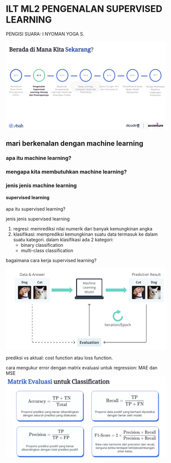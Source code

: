# ILT ML2 PENGENALAN SUPERVISED LEARNING

PENGISI SUARA: I NYOMAN YOGA S.  

![alt text](image.png)

## mari berkenalan dengan machine learning

### apa itu machine learning?

### mengapa kita membutuhkan machine learning?

### jenis jenis machine learning

#### supervised learning

apa itu supervised learning?

jenis jenis supervised learning

1. regresi: memrediksi nilai numerik dari banyak kemungkinan angka
2. klasifikasi: memprediksi kemungkinan suatu data termasuk ke dalam suatu kategori. dalam klasifikasi ada 2 kategori:
    - binary classification
    - multi-class classification

bagaimana cara kerja supervised learning?

![alt text](image-1.png)

prediksi vs aktual:
cost function atau loss function.  

cara mengukur error dengan matrix evaluasi untuk regression:
MAE dan MSE
![alt text](image-2.png)
